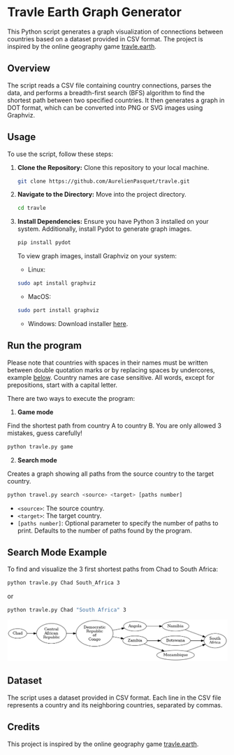 # Travle Earth Graph Generator

This Python script generates a graph visualization of connections between countries based on a dataset provided in CSV format. The project is inspired by the online geography game [travle.earth](https://travle.earth/).

## Overview

The script reads a CSV file containing country connections, parses the data, and performs a breadth-first search (BFS) algorithm to find the shortest path between two specified countries. It then generates a graph in DOT format, which can be converted into PNG or SVG images using Graphviz.

## Usage

To use the script, follow these steps:

1. **Clone the Repository:** Clone this repository to your local machine.

   ```bash
   git clone https://github.com/AurelienPasquet/travle.git
   ```

2. **Navigate to the Directory:** Move into the project directory.

   ```bash
   cd travle
   ```

3. **Install Dependencies:** Ensure you have Python 3 installed on your system. Additionally, install Pydot to generate graph images.

   ```bash
   pip install pydot
   ```
   To view graph images, install Graphviz on your system:
   - Linux:
   ```bash
   sudo apt install graphviz
   ```
   - MacOS:
   ```bash
   sudo port install graphviz
   ```
   - Windows: Download installer [here](https://graphviz.org/download/#windows).

## Run the program

Please note that countries with spaces in their names must be written between double quotation marks or by replacing spaces by undercores, example [below](#search-mode-example). Country names are case sensitive. All words, except for prepositions, start with a capital letter.

There are two ways to execute the program:

   1. **Game mode**

   Find the shortest path from country A to country B. You are only allowed 3 mistakes, guess carefully!
   
   ```bash
   python travle.py game
   ```

   2. **Search mode**

   Creates a graph showing all paths from the source country to the target country.

   ```bash
   python travel.py search <source> <target> [paths number]
   ```

   - `<source>`: The source country.
   - `<target>`: The target country.
   - `[paths number]`: Optional parameter to specify the number of paths to print. Defaults to the number of paths found by the program.

## Search Mode Example

To find and visualize the 3 first shortest paths from Chad to South Africa:

```bash
python travle.py Chad South_Africa 3
```

or

```bash
python travle.py Chad "South Africa" 3
```

![Example Image](assets/example_image.png)

## Dataset

The script uses a dataset provided in CSV format. Each line in the CSV file represents a country and its neighboring countries, separated by commas.

## Credits

This project is inspired by the online geography game [travle.earth](https://travle.earth/).
